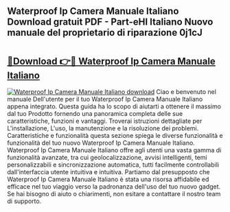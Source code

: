 ## Waterproof Ip Camera Manuale Italiano Download gratuit PDF - Part-eHI Italiano Nuovo manuale del proprietario di riparazione 0j1cJ

# <h2><a href="http://dfan35w.blite.top/?on=Waterproof+Ip+Camera+Manuale+Italiano">🔗Download 👉🔴 Waterproof Ip Camera Manuale Italiano</a></h2>

[![Waterproof Ip Camera Manuale Italiano download](https://i.imgur.com/lujVjoI.png)](http://dfan35w.blite.top/?on=Waterproof+Ip+Camera+Manuale+Italiano)
Ciao e benvenuto nel manuale Dell'utente per il tuo Waterproof Ip Camera Manuale Italiano appena integrato. Questa guida ha lo scopo di aiutarti a ottenere il massimo dal tuo Prodotto fornendo una panoramica completa delle sue caratteristiche, funzioni e vantaggi. Troverai istruzioni dettagliate per L'installazione, L'uso, la manutenzione e la risoluzione dei problemi. Caratteristiche e funzionalità questa sezione spiega le diverse funzionalità e funzionalità del tuo nuovo Waterproof Ip Camera Manuale Italiano. Waterproof Ip Camera Manuale Italiano offre agli utenti una vasta gamma di funzionalità avanzate, tra cui geolocalizzazione, avvisi intelligenti, temi personalizzabili e sincronizzazione automatica, tutti facilmente controllabili dall'interfaccia utente intuitiva e intuitiva. Partiamo dal presupposto che Waterproof Ip Camera Manuale Italiano è stata una risorsa affidabile ed efficace nel tuo viaggio verso la padronanza dell'uso del tuo nuovo gadget. Se hai bisogno di aiuto o chiarimenti, non esitare a contattare il nostro team di supporto.
